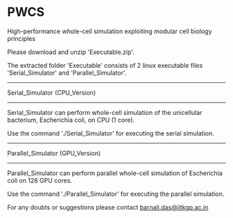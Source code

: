 # PWCS

High-performance whole-cell simulation exploiting modular cell biology principles

Please download and unzip 'Executable.zip'.

The extracted folder 'Executable' consists of 2 linux executable files 'Serial_Simulator' and 'Parallel_Simulator'.  

******************************
Serial_Simulator (CPU_Version)
******************************

Serial_Simulator can perform whole-cell simulation of the unicellular bacterium, Escherichia coli, on CPU (1 core).

Use the command './Serial_Simulator' for executing the serial simulation.

********************************
Parallel_Simulator (GPU_Version)
********************************

Parallel_Simulator can perform parallel whole-cell simulation of Escherichia coli on 128 GPU cores.

Use the command './Parallel_Simulator' for executing the parallel simulation.

For any doubts or suggestions please contact
barnali.das@iitkgp.ac.in




